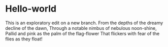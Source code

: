 # Hello-world
This is an exploratory edit on a new branch.
From the depths of the dreamy decline of the dawn,
Through a notable nimbus of nebulous noon-shine,
Pallid and pink as the palm of the flag-flower
That flickers with fear of the flies as they float!
